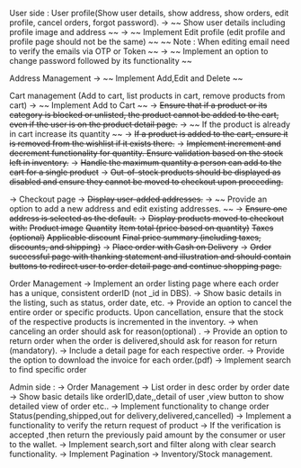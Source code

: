 User side : 
User profile(Show user details, show address, show orders, edit profile, cancel orders, forgot password).
-> ~~ Show user details including profile image and address ~~
-> ~~ Implement Edit profile (edit profile and profile page should not be the same) ~~
~~ Note : When editing email need to verify the emails via OTP or Token ~~ 
-> ~~ Implement an option to change password followed by its functionality ~~
 
Address Management 
-> ~~ Implement Add,Edit and Delete ~~

Cart management (Add to cart, list products in cart, remove products from cart)
-> ~~ Implement Add to Cart ~~
-> ~~Ensure that if a product or its category is blocked or unlisted, the product cannot be added to the cart, even if the user is on the product detail page.~~
-> ~~ If the product is already in cart increase its quantity ~~
-> ~~If a product is added to the cart, ensure it is removed from the wishlist if it exists there.~~
-> ~~Implement increment and decrement functionality for quantity. Ensure validation based on the stock left in inventory.~~
-> ~~Handle the maximum quantity a person can add to the cart for a single product~~
-> ~~Out-of-stock products should be displayed as disabled and ensure they cannot be moved to checkout upon proceeding.~~

-> Checkout page
-> ~~Display user-added addresses.~~
-> ~~ Provide an option to add a new address and edit existing addresses. ~~
-> ~~Ensure one address is selected as the default.~~
-> ~~Display products moved to checkout with:~~
    ~~Product image~~
    ~~Quantity~~
    ~~Item total (price based on quantity)~~
    ~~Taxes (optional)~~
    ~~Applicable discount~~
    ~~Final price summary (including taxes, discounts, and shipping)~~
-> ~~Place order with Cash on Delivery~~
-> ~~Order successful page with thanking statement and illustration and should contain buttons to redirect user to order detail page and continue shopping page.~~

Order Management 
-> Implement an order listing page where each order has a unique, consistent orderID (not _id in DBS).
-> Show basic details in the listing, such as status, order date, etc.
-> Provide an option to cancel the entire order or specific products. Upon cancellation, ensure that the stock of the respective products is incremented in the inventory.
-> when canceling an order should ask for reason(optional) .
-> Provide an option to return order when the order is delivered,should ask for reason for return (mandatory).
-> Include a detail page for each respective order.
-> Provide the option to download the invoice for each order.(pdf)
-> Implement search to find specific order

Admin side : 
-> Order Management
-> List order in desc order by order date
-> Show basic details like  orderID,date,,detail of user ,view button to show detailed view of order etc..
-> Implement functionality to change order Status(pending,shipped,out for delivery,delivered,cancelled)
-> Implement a functionality to verify the  return request of product
-> If the verification is accepted ,then return the previously paid amount by the consumer or user to the wallet.
-> Implement search,sort and filter along with clear search functionality.
-> Implement Pagination
-> Inventory/Stock management.
